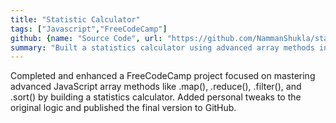 ```yaml
---
title: "Statistic Calculator"
tags: ["Javascript","FreeCodeCamp"]
github: {name: "Source Code", url: "https://github.com/NammanShukla/stat-calc"}
summary: "Built a statistics calculator using advanced array methods in JavaScript."
---
```


Completed and enhanced a FreeCodeCamp project focused on mastering advanced JavaScript array methods like .map(), .reduce(), .filter(), and .sort() by building a statistics calculator. Added personal tweaks to the original logic and published the final version to GitHub.
